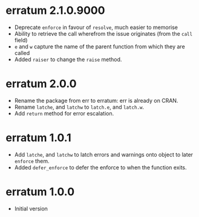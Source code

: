 # erratum 2.1.0.9000

- Deprecate `enforce` in favour of `resolve`, much easier to memorise
- Ability to retrieve the call wherefrom the issue originates (from the `call` field)
- `e` and `w` capture the name of the parent function from which they are called
- Added `raiser` to change the `raise` method.

# erratum 2.0.0

- Rename the package from err to erratum: err is already on CRAN.
- Rename `latche`, and `latchw` to `latch.e`, and `latch.w`.
- Add `return` method for error escalation.

# erratum 1.0.1

- Add `latche`, and `latchw` to latch errors and warnings onto object to later `enforce` them.
- Added `defer_enforce` to defer the enforce to when the function exits.

# erratum 1.0.0

* Initial version
